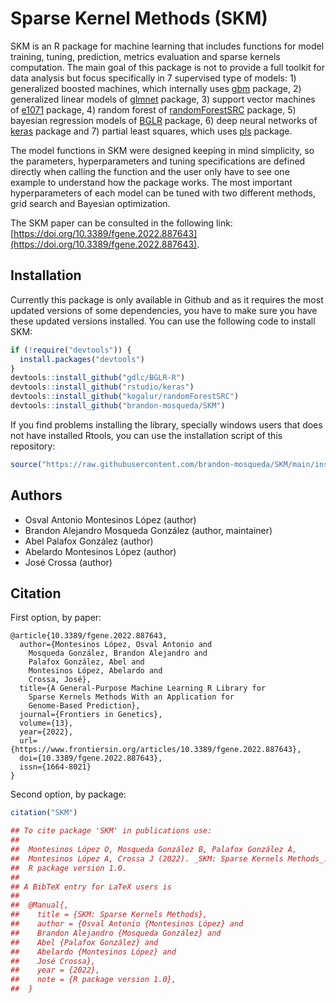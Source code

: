 # Sparse Kernel Methods (SKM)

SKM is an R package for machine learning that includes functions for model training, tuning, prediction, metrics evaluation and sparse kernels computation. The main goal of this package is not to provide a full toolkit for data analysis but focus specifically in 7 supervised type of models: 1) generalized boosted machines, which internally uses [gbm](https://cran.r-project.org/web/packages/gbm/index.html) package, 2) generalized linear models of [glmnet](https://cran.r-project.org/web/packages/glmnet/) package, 3) support vector machines of [e1071](https://cran.r-project.org/web/packages/e1071/) package, 4) random forest of [randomForestSRC](https://cran.r-project.org/web/packages/randomForestSRC/) package, 5) bayesian regression models of [BGLR](https://cran.r-project.org/web/packages/BGLR/) package, 6) deep neural networks of [keras](https://cran.r-project.org/web/packages/keras/) package and 7) partial least squares, which uses [pls](https://cran.r-project.org/web/packages/pls/) package.

The model functions in SKM were designed keeping in mind simplicity, so the parameters, hyperparameters and tuning specifications are defined directly when calling the function and the user only have to see one example to understand how the package works. The most important hyperparameters of each model can be tuned with two different methods, grid search and Bayesian optimization.

The SKM paper can be consulted in the following link: [https://doi.org/10.3389/fgene.2022.887643](https://doi.org/10.3389/fgene.2022.887643).

## Installation

Currently this package is only available in Github and as it requires the most updated versions of some dependencies, you have to make sure you have these updated versions installed. You can use the following code to install SKM:

```r
if (!require("devtools")) {
  install.packages("devtools")
}
devtools::install_github("gdlc/BGLR-R")
devtools::install_github("rstudio/keras")
devtools::install_github("kogalur/randomForestSRC")
devtools::install_github("brandon-mosqueda/SKM")
```

If you find problems installing the library, specially windows users that does not have installed Rtools, you can use the installation script of this repository:

```r
source("https://raw.githubusercontent.com/brandon-mosqueda/SKM/main/install.R")
```

## Authors

* Osval Antonio Montesinos López (author)
* Brandon Alejandro Mosqueda González (author, maintainer)
* Abel Palafox González (author)
* Abelardo Montesinos López (author)
* José Crossa (author)

## Citation

First option, by paper:

    @article{10.3389/fgene.2022.887643,
      author={Montesinos López, Osval Antonio and
        Mosqueda González, Brandon Alejandro and
        Palafox González, Abel and
        Montesinos López, Abelardo and
        Crossa, José},
      title={A General-Purpose Machine Learning R Library for
        Sparse Kernels Methods With an Application for
        Genome-Based Prediction},
      journal={Frontiers in Genetics},
      volume={13},
      year={2022},
      url={https://www.frontiersin.org/articles/10.3389/fgene.2022.887643},
      doi={10.3389/fgene.2022.887643},
      issn={1664-8021}
    }

Second option, by package:

```r
citation("SKM")

## To cite package 'SKM' in publications use:
##
##  Montesinos López O, Mosqueda González B, Palafox González A,
##  Montesinos López A, Crossa J (2022). _SKM: Sparse Kernels Methods_.
##  R package version 1.0.
##
## A BibTeX entry for LaTeX users is
##
##  @Manual{,
##    title = {SKM: Sparse Kernels Methods},
##    author = {Osval Antonio {Montesinos López} and
##    Brandon Alejandro {Mosqueda González} and
##    Abel {Palafox González} and
##    Abelardo {Montesinos López} and
##    José Crossa},
##    year = {2022},
##    note = {R package version 1.0},
##  }
```
